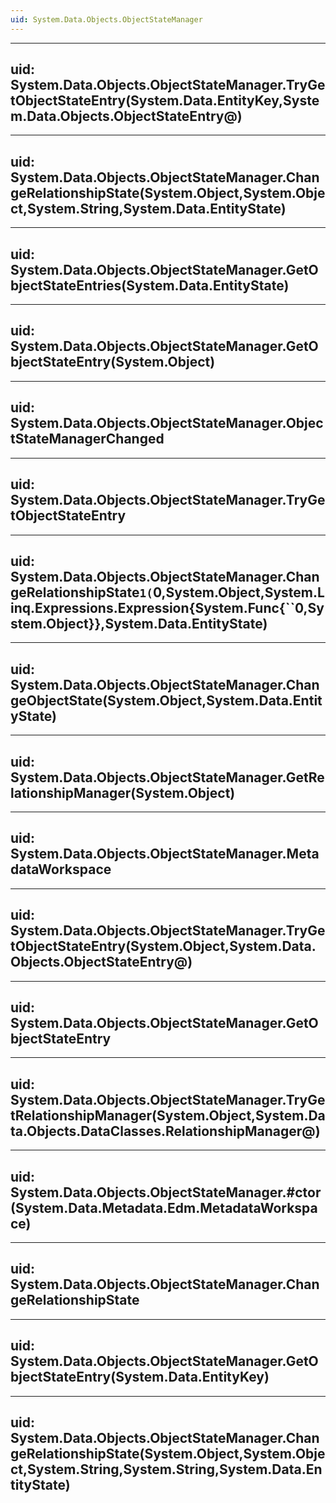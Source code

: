 ```yaml
---
uid: System.Data.Objects.ObjectStateManager
---
```


---
uid: System.Data.Objects.ObjectStateManager.TryGetObjectStateEntry(System.Data.EntityKey,System.Data.Objects.ObjectStateEntry@)
---

---
uid: System.Data.Objects.ObjectStateManager.ChangeRelationshipState(System.Object,System.Object,System.String,System.Data.EntityState)
---

---
uid: System.Data.Objects.ObjectStateManager.GetObjectStateEntries(System.Data.EntityState)
---

---
uid: System.Data.Objects.ObjectStateManager.GetObjectStateEntry(System.Object)
---

---
uid: System.Data.Objects.ObjectStateManager.ObjectStateManagerChanged
---

---
uid: System.Data.Objects.ObjectStateManager.TryGetObjectStateEntry
---

---
uid: System.Data.Objects.ObjectStateManager.ChangeRelationshipState``1(``0,System.Object,System.Linq.Expressions.Expression{System.Func{``0,System.Object}},System.Data.EntityState)
---

---
uid: System.Data.Objects.ObjectStateManager.ChangeObjectState(System.Object,System.Data.EntityState)
---

---
uid: System.Data.Objects.ObjectStateManager.GetRelationshipManager(System.Object)
---

---
uid: System.Data.Objects.ObjectStateManager.MetadataWorkspace
---

---
uid: System.Data.Objects.ObjectStateManager.TryGetObjectStateEntry(System.Object,System.Data.Objects.ObjectStateEntry@)
---

---
uid: System.Data.Objects.ObjectStateManager.GetObjectStateEntry
---

---
uid: System.Data.Objects.ObjectStateManager.TryGetRelationshipManager(System.Object,System.Data.Objects.DataClasses.RelationshipManager@)
---

---
uid: System.Data.Objects.ObjectStateManager.#ctor(System.Data.Metadata.Edm.MetadataWorkspace)
---

---
uid: System.Data.Objects.ObjectStateManager.ChangeRelationshipState
---

---
uid: System.Data.Objects.ObjectStateManager.GetObjectStateEntry(System.Data.EntityKey)
---

---
uid: System.Data.Objects.ObjectStateManager.ChangeRelationshipState(System.Object,System.Object,System.String,System.String,System.Data.EntityState)
---

